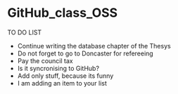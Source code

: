 # GitHub_class_OSS
TO DO LIST
- Continue writing the database chapter of the Thesys
- Do not forget to go to Doncaster for refereeing
- Pay the council tax
- Is it syncronising to GitHub?
- Add only stuff, because its funny
- I am adding an item to your list
